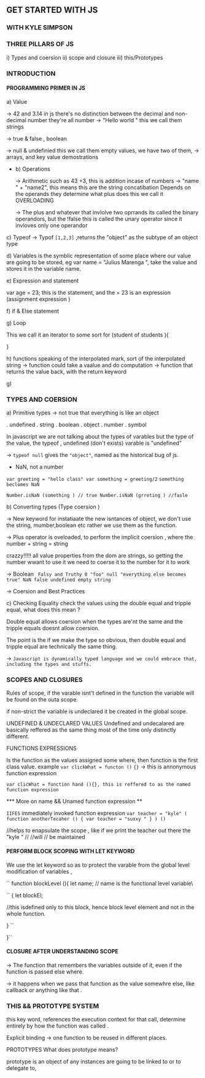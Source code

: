 ## GET STARTED WITH JS
### WITH KYLE SIMPSON

### THREE PILLARS OF JS
i) Types and coersion
ii) scope and closure
iii) this/Prototypes

### INTRODUCTION 
#### PROGRAMMING PRIMER IN JS

 a) Value

-> 42 and 3.14 in js there's no distinction between the decimal and non-decimal number they're all number
-> "Hello world " this we call them strings

-> true & false , boolean

-> null & undefinied this we call them empty values, we have two of them,
-> arrays, and key value demostrations

- b) Operations

  -> Arithmetic such as 43 +3, this is addition incase of numbers
  -> "name " + "name2", this means this are the string concatibation
  Depends on the operands they determine what plus does this we call it OVERLOADING

  -> The plus and whatever that invlolve two oprrands its called the binary operandors, but the !false this is called the unary operator since it invloves only one operandor

c) Typeof
-> Typof `[1,2,3]` ,returns the "object" as the subtype of an object type

d) Variables
is the symblic representation of some place where our value are going to be stored, eg
var name = "Julius Marenga ", take the value and stores it in the variable name.

e) Expression and statement

var age = 23; this is the statement, and the = 23 is an expression (assignment expression )

f) if & Else statement

g) Loop

This we call it an iterator to some sort
for (student of students ){

}

h) functions
speaking of the interpolated mark, sort of the interpolated string
-> function could take a vaalue and do computation
-> function that returns the value back, with the return keyword

g)

### TYPES AND COERSION

a) Primitive types
-> not true that everything is like an object

. undefined
. string
. boolean
. object
. number
. symbol

In javascript we are not talking about the types of varables but the type of the value,
the typeof , undefined (don't exists) varable is "undefined"

-> `typeof null` gives the `"object"`, named as the historical bug of js.

- NaN, not a number

`var greeting = "hello class"
var something = greeting/2`
`something beclomes NaN`

`Number.isNaN (something ) // true
Number.isNaN (grreting ) //fasle`

b) Converting types (Type coersion )

-> New keyword for instatiaate the new isntances of object, we don't use the string, mumber,boolean etc rather we use them as the function.

-> Plus operator is oveloaded, to perform the implicit coersion , where the number + string = string

crazzy!!!!! all value properties from the dom are strings, so getting the number wwant to use it we need to coerse it to the number for it to work

-> Boolean
``
Falsy and Truthy
0 "foo"
null "everything else becomes true"
NaN
false
undefined
empty string``

-> Coersion and Best Practices

c) Checking Equality
check the values using the double equal and tripple equal, what does this mean ?

Double equal allows coersion when the types are'nt the same and the tripple equals doesnt allow coersion.

The point is the if we make the type so obvious, then double equal and tripple equal are technically the same thing.

-> ``Javascript is dynamically typed language and we could embrace that, including the types and stuffs.``

### SCOPES AND CLOSURES
Rules of scope, if the varable isnt't defined in the function the variable will be found on the outa scope.

if non-strict the variable is undeclared it be created in the global scope.

UNDEFINED & UNDECLARED VALUES
Undefined and undecalared are basically reffered as the same thing most of the time only distinctly different.

FUNCTIONS EXPRESSIONS

Is the function as the values assigned some where, then function is the first class value.
example
``var clickWhat = functon ()``
`{}`
-> this is annonymous function expression

``var clicWhat = function hand (){}, this is reffered to as the named function expression``

**\* More on name && Unamed function expression **

`IIFES`
immediately invoked function expression
``var teacher = "kyle"
(
function anotherTecaher () {
var teacher = "suxxy "
}
) ()``

//helps to enapsulate the scope , like if we print the teacher out there the "kyle " // //will //
be maintained

#### PERFORM BLOCK SCOPING WITH LET KEYWORD

We use the let keyword so as to protect the varable from the global level modification of variables ,

`` function blockLevel (){
let name; // name is the functional level variable\

`` {
let blockEl;

//this isdefined only to this block, hence block level element and not in the whole function.

} ``

}``

#### CLOSURE AFTER UNDERSTANDING SCOPE
-> The function that remembers the variables outside of it, even if the function is passed else where.

-> it happens when we pass that function as the value somewhre else, like callback or anything like that .

### THIS && PROTOTYPE SYSTEM
this key word, references the execution context for that call, determine entirely by how the function was called .

Explicit binding -> one function to be reused in different places.

PROTOTYPES
What does prototype means?

prototype is an object of any instances are going to be linked to or to delegate to,

